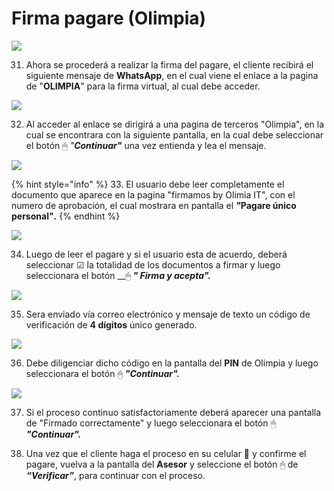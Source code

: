 # Firma pagare \(Olimpia\)

![](../../.gitbook/assets/whatsapp-image-2021-08-25-at-12.14.11-pm-6-.jpeg)

31.	Ahora se procederá a realizar la firma del pagare, el cliente recibirá el siguiente mensaje de **WhatsApp**, en el cual viene el enlace a la pagina de "**OLIMPIA**" para la firma virtual, al cual debe acceder.

![](../../.gitbook/assets/mensaje-3-whats-pagare.png)

32. Al acceder al enlace se dirigirá a una pagina de terceros "Olimpia", en la cual se encontrara con la siguiente pantalla, en la cual debe seleccionar el botón 🖱  _"**Continuar"**_ una vez entienda y lea el mensaje.

![](../../.gitbook/assets/whatsapp-image-2021-08-25-at-12.14.11-pm-7-.jpeg)

{% hint style="info" %}
33. El usuario debe leer completamente el documento que aparece en la pagina "firmamos by Olimia IT", con el numero de aprobación, el cual mostrara en pantalla el _**"**_**Pagare único personal"**_**.**_
{% endhint %}

![](../../.gitbook/assets/whatsapp-image-2021-08-25-at-12.14.11-pm-8-.jpeg)



34. Luego de leer el pagare y si el usuario esta de acuerdo, deberá seleccionar ☑ la totalidad de los documentos a firmar y luego seleccionara el botón __🖱 _**" Firma y acepta".**_ 

![](../../.gitbook/assets/whatsapp-image-2021-08-25-at-12.14.11-pm-9-.jpeg)

35. Sera enviado vía correo electrónico y mensaje de texto un código de verificación de **4 dígitos** único generado.

![](../../.gitbook/assets/image%20%286%29.png)

36. Debe diligenciar dicho código en la pantalla del **PIN** de Olimpia y luego seleccionara el botón 🖱 _**"Continuar".**_

![](../../.gitbook/assets/whatsapp-image-2021-08-25-at-12.14.11-pm-10-.jpeg)

37. Si el proceso continuo satisfactoriamente deberá aparecer una pantalla de "Firmado correctamente" y luego seleccionara el botón 🖱 _**"Continuar".**_





38. Una vez que el cliente haga el proceso en su celular 📲 y confirme el pagare, vuelva a la pantalla del **Asesor** y seleccione el botón 🖱 de _**“Verificar”**_, para continuar con el proceso.




